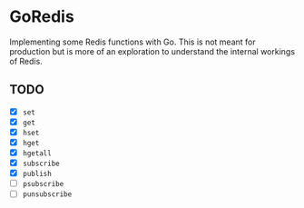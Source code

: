 # GoRedis

Implementing some Redis functions with Go. This is not meant for production but is more of an exploration to understand the internal workings of Redis.

## TODO
- [x] `set`
- [x] `get`
- [x] `hset`
- [x] `hget`
- [x] `hgetall`
- [x] `subscribe`
- [x] `publish`
- [ ] `psubscribe`
- [ ] `punsubscribe`
